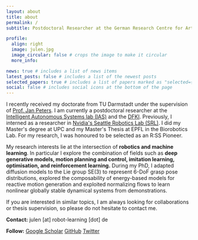```yaml
---
layout: about
title: about
permalink: /
subtitle: Postdoctoral Researcher at the German Research Centre for Artificial Intelligence (DFKI)

profile:
  align: right
  image: julen.jpg
  image_circular: false # crops the image to make it circular
  more_info:

news: true # includes a list of news items
latest_posts: false # includes a list of the newest posts
selected_papers: true # includes a list of papers marked as "selected={true}"
social: false # includes social icons at the bottom of the page
---
```


I recently received my doctorate from TU Darmstadt under the supervision of [Prof. Jan Peters](https://www.ias.informatik.tu-darmstadt.de/Member/JanPeters).
I am currently a postdoctoral researcher at the [Intelligent Autonomous Systems lab (IAS)](https://www.ias.informatik.tu-darmstadt.de/) and the [DFKI](https://www.dfki.de/en/web/).
Previously, I interned as a researcher in [Nvidia's Seattle Robotics Lab (SRL)](https://research.nvidia.com/labs/srl/).
I did my Master's degree at UPC and my Master's Thesis at EPFL in the Biorobotics Lab.
For my research, I was honoured to be selected as an R:SS Pioneer.

My research interests lie at the intersection of **robotics and machine learning**. In particular I explore the combination of fields such as **deep generative models, motion planning and control, imitation learning, optimisation, and reinforcement learning.**
During my PhD, I adapted diffusion models to the Lie group SE(3) to represent 6-DoF grasp pose distributions, explored the composability of energy-based models for reactive motion generation and exploited normalizing flows to learn nonlinear globally stable dynamical systems from demonstrations.

If you are interested in similar topics, I am always looking for collaborations or thesis supervision, so please do not hesitate to contact me.


**Contact:** julen [at] robot-learning [dot] de

**Follow:**
[Google Scholar](https://scholar.google.com/citations?user=lx5qencAAAAJ&hl)
[GitHub](https://github.com/TheCamusean)
[Twitter](https://twitter.com/theCamusean)
